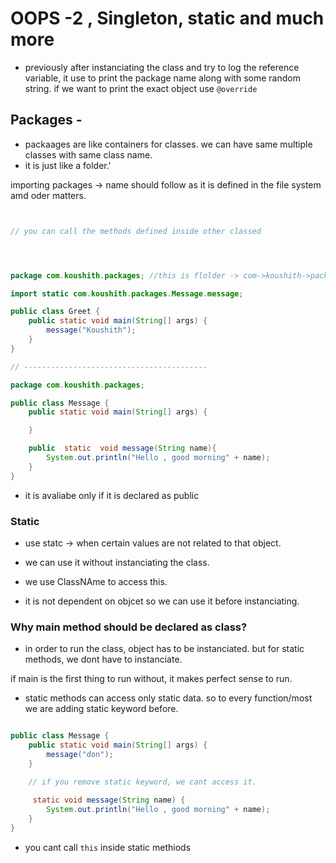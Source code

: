 # OOPS -2 , Singleton, static and much more

- previously after instanciating the class and try to log the reference variable, it use to print the package name along with some random string. if we want to print the exact object use ```@override```


## Packages -

- packaages are like containers for classes. we can have same multiple classes with same class name. 
- it is just like a folder.'

importing packages -> name should follow as it is defined in the file system amd oder matters.



```java 


// you can call the methods defined inside other classed




package com.koushith.packages; //this is flolder -> com->koushith->packages

import static com.koushith.packages.Message.message;

public class Greet {
    public static void main(String[] args) {
        message("Koushith");
    }
}

// -----------------------------------------

package com.koushith.packages;

public class Message {
    public static void main(String[] args) {

    }

    public  static  void message(String name){
        System.out.println("Hello , good morning" + name);
    }
}


```

- it is avaliabe only if it is declared as public


### Static

- use statc -> when certain values are not related to that object.
- we can use it without instanciating the class.

- we use ClassNAme to access this. 
- it is not dependent on objcet so we can use it before instanciating.


### Why main method should be declared as class?

- in order to run the class, object has to be instanciated. but for static methods, we dont have to instanciate.

if main is the first thing to run without, it makes perfect sense to run.

- static methods can access only static data. so to every function/most we are adding static keyword before.

```java 

public class Message {
    public static void main(String[] args) {
        message("don");
    }

    // if you remove static keyword, we cant access it.
    
     static void message(String name) {
        System.out.println("Hello , good morning" + name);
    }
}
```


- you cant call ```this``` inside static methiods
